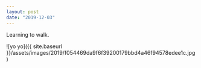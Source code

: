 ```yaml
---
layout: post
date: "2019-12-03"
---
```


Learning to walk.

![yo yo]({{ site.baseurl }}/assets/images/2019/f054469da9f6f39200179bbd4a46f94578edee1c.jpg)
